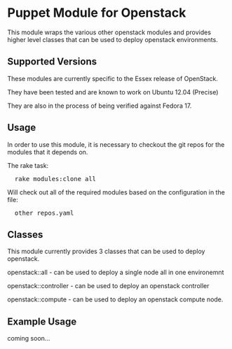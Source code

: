 # Puppet Module for Openstack

This module wraps the various other openstack modules and
provides higher level classes that can be used to deploy
openstack environments.

## Supported Versions

These modules are currently specific to the Essex release of OpenStack.

They have been tested and are known to work on Ubuntu 12.04 (Precise)

They are also in the process of being verified against Fedora 17.

## Usage

In order to use this module, it is necessary to checkout the git repos for the
modules that it depends on.

The rake task:

<pre>
  rake modules:clone_all
</pre>

Will check out all of the required modules based on the configuration in the file:

<pre>
  other_repos.yaml
</pre>

## Classes

This module currently provides 3 classes that can be used to deploy openstack.

openstack::all - can be used to deploy a single node all in one environemnt

openstack::controller - can be used to deploy an openstack controller

openstack::compute - can be used to deploy an openstack compute node.

## Example Usage

coming soon...
